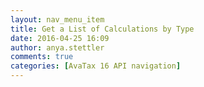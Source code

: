```yaml
---
layout: nav_menu_item
title: Get a List of Calculations by Type
date: 2016-04-25 16:09
author: anya.stettler
comments: true
categories: [AvaTax 16 API navigation]
---
```


